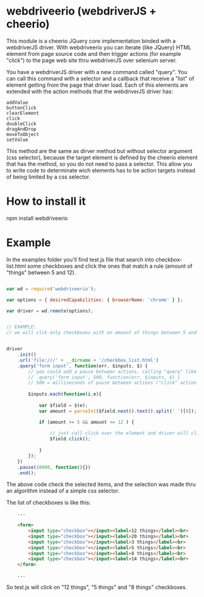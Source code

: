 webdriveerio (webdriverJS + cheerio)
====================================

This module is a cheerio JQuery core implementation binded with a webdriverJS driver. With webdriveerio you can iterate (like JQuery) HTML element from page source code and then trigger actions (for example "click") to the page web site thru webdriverJS over selenium server.

You have a webdriverJS driver with a new command called "query". You can call this command with a selector and a callback that receive a "list" of element getting from the page that driver load. Each of this elements are extended with the action methods that the webdriverJS driver has:

    addValue
    buttonClick
    clearElement
    click
    doubleClick
    dragAndDrop
    moveToObject
    setValue

This method are the same as dirver method but without selector argument (css selector), because the target element is defined by the cheerio element that has the method, so you do not need to pass a selector.
This allow you to write code to determinate wich elements has to be action targets instead of being limited by a css selector.

How to install it
=================

npm install webdriveerio

Example
========

In the examples folder you'll find test.js file that search into checkbox-list.html some checkboxes and click the ones that match a rule (amount of "things" between 5 and 12).


```js

var wd = require('webdriveerio');

var options = { desiredCapabilities: { browserName: 'chrome' } };

var driver = wd.remote(options);


// EXAMPLE:
// we will clck only checkboxes with an amount of things between 5 and 12;


driver
    .init()
    .url('file:///' + __dirname + '/checkbox_list.html') 
    .query('form input', function(err, $inputs, $) { 
        // you could add a pause between actions, calling "query" like this:
        // .query('form input', 500, function(err, $inputs, $) { 
        // 500 = milliseconds of pause between actions ("click" action in this example)
        
        $inputs.each(function(i,e){
        	
        	var $field = $(e);
            var amount = parseInt($field.next().text().split(' ')[0]);

            if (amount >= 5 && amount <= 12 ) {
                
                // just call click over the element and driver will click the element in the real browser
                $field.click(); 
            
            }
        });
    }) 
    .pause(10000, function(){})
    .end();

```

The above code check the selected items, and the selection was made thru an algorithm instead of a simple css selector.

The list of checkboxes is like this:

```html
    ...
    
	<form>
		<input type="checkbox"></input><label>12 things</label><br>
		<input type="checkbox"></input><label>20 things</label><br>
		<input type="checkbox"></input><label>3 things</label><br>
		<input type="checkbox"></input><label>5 things</label><br>
		<input type="checkbox"></input><label>8 things</label><br>
		<input type="checkbox"></input><label>14 things</label><br>
	</form>

    ...
```

So test.js will click on "12 things", "5 things" and "8 things" checkboxes.
